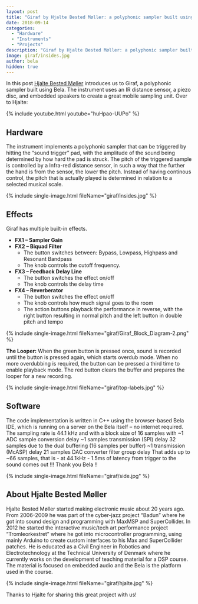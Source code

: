 ```yaml
---
layout: post
title: "Giraf by Hjalte Bested Møller: a polyphonic sampler built using Bela"
date: 2018-09-14
categories:
  - "Hardware"
  - "Instruments"
  - "Projects"
description: "Giraf by Hjalte Bested Møller: a polyphonic sampler built using Bela"
image: giraf/insides.jpg
author: bela
hidden: true
---
```


In this post [Hjalte Bested Møller](https://www.facebook.com/tromleorkestret/) introduces us to Giraf, a polyphonic sampler built using Bela. The instrument uses an IR distance sensor, a piezo disc, and embedded speakers to create a great mobile sampling unit. Over to Hjalte:

{% include youtube.html youtube="huHpao-UUPo" %}

## Hardware

The instrument implements a polyphonic sampler that can be triggered by hitting the “sound trigger” pad, with the amplitude of the sound being determined by how hard the pad is struck. The pitch of the triggered sample is controlled by a Infra-red distance sensor, in such a way that the further the hand is from the sensor, the lower the pitch. Instead of having continous control, the  pitch that is actually played is determined in relation to a selected musical scale. 

{% include single-image.html fileName="giraf/insides.jpg" %}


## Effects 

Giraf has multiple built-in effects.

- **FX1 – Sampler Gain**
- **FX2 – Biquad Filter**
	- The button switches between: Bypass, Lowpass, Highpass and Resonant Bandpass
	- The knob controls the cutoff frequency. 
- **FX3 – Feedback Delay Line** 
	- The button switches the effect on/off 
	- The knob controls the delay time 
- **FX4 – Reverberator**
	- The button switches the effect on/off 
	- The knob controls how much signal goes to the room
	- The action buttons playback the performance in reverse, with the right button resulting in normal pitch and the left button in double pitch and tempo 

{% include single-image.html fileName="giraf/Giraf_Block_Diagram-2.png" %}

**The Looper:** 
When the green button is pressed once, sound is recorded until the button is pressed again, which starts overdub mode. When no more overdubbing is required, the button can be pressed a third time to enable playback mode. The red button clears the buffer and prepares the looper for a new recording. 

{% include single-image.html fileName="giraf/top-labels.jpg" %}


## Software

The code implementation is written in C++ using the browser-based Bela IDE, which is running on a server on the Bela itself – no internet required. The sampling rate is 44.1 kHz and with a block size of 16 samples with ~1 ADC sample conversion delay ~1 samples transmission (SPI) delay 32 samples due to the dual buffering (16 samples per buffer) ~1 transmission (McASP) delay 21 samples DAC converter filter group delay That adds up to ~66 samples, that is - at 44.1kHz - 1.5ms of latency from trigger to the sound comes out !!! Thank you Bela !!

{% include single-image.html fileName="giraf/side.jpg" %}

## About Hjalte Bested Møller


Hjalte Bested Møller started making electronic music about 20 years ago. From 2006-2009 he was part of the cyber-jazz project “Badun” where he got into sound design and programming with MaxMSP and SuperCollider. In 2012 he started the interactive music/tech art performance project “Tromleorkestret” where he got into microcontroller programming, using mainly Arduino to create custom interfaces to his Max and SuperCollider patches. He is educated as a Civil Engineer in Robotics and Electrotechnology at the Technical University of Denmark where he currently works on the development of teaching material for a DSP course. The material is focused on embedded audio and the Bela is the platform used in the course.

{% include single-image.html fileName="giraf/hjalte.jpg" %}

Thanks to Hjalte for sharing this great project with us!




